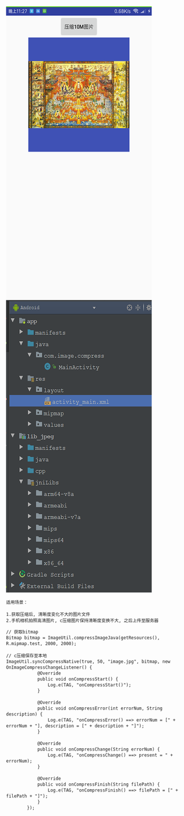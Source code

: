 
![image](https://github.com/153437803/ImageCompress/blob/master/Screenshot_2017-11-21-23-27-06-089_com.image.compress.png ) 
![image](https://github.com/153437803/ImageCompress/blob/master/Screenshot_2017-11-21-23-27-06-089_com.image.compress1.png ) 

```
适用场景：

1.获取压缩后, 清晰度变化不大的图片文件
2.手机相机拍照高清图片, c压缩图片保持清晰度变换不大, 之后上传至服务器
```

```
// 获取bitmap
Bitmap bitmap = ImageUtil.compressImageJava(getResources(), R.mipmap.test, 2000, 2000);

// c压缩保存至本地
ImageUtil.syncCompressNative(true, 50, "image.jpg", bitmap, new OnImageCompressChangeListener() {
            @Override
            public void onCompressStart() {
                Log.e(TAG, "onCompressStart()");
            }

            @Override
            public void onCompressError(int errorNum, String description) {
                Log.e(TAG, "onCompressError() ==> errorNum = [" + errorNum + "], description = [" + description + "]");
            }

            @Override
            public void onCompressChange(String errorNum) {
                Log.e(TAG, "onCompressChange() ==> present = " + errorNum);
            }

            @Override
            public void onCompressFinish(String filePath) {
                Log.e(TAG, "onCompressFinish() ==> filePath = [" + filePath + "]");
            }
        });
```
